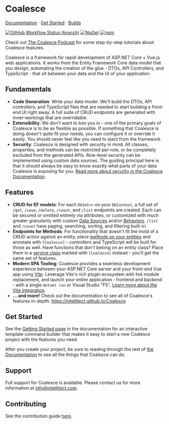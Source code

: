 # Coalesce  

[Documentation](https://intellitect.github.io/Coalesce) &middot; [Get Started](#Get-Started) &middot; [Builds](#Builds)

[![GitHub Workflow Status (branch)](https://img.shields.io/github/actions/workflow/status/IntelliTect/Coalesce/release.yml?branch=dev&label=Build%20Status&logo=github)](https://github.com/IntelliTect/Coalesce/actions/workflows/release.yml) [![NuGet](https://img.shields.io/nuget/v/IntelliTect.Coalesce)](https://www.nuget.org/packages/IntelliTect.Coalesce) [![npm](https://img.shields.io/npm/v/coalesce-vue/latest.svg)](https://www.npmjs.com/package/coalesce-vue)

Check out [The Coalesce Podcast](https://www.youtube.com/playlist?list=PLRjft3wXvK_srWUHS4w_lVrIfB4uNqfSD) for some step-by-step tutorials about Coalesce features.

Coalesce is a framework for rapid-development of ASP.NET Core + Vue.js web applications. It works from the Entity Framework Core data model that you design, automating the creation of the glue - DTOs, API Controllers, and TypeScript - that sit between your data and the UI of your application. 

## Fundamentals

* **Code Generation**: Write your data model. We'll build the DTOs, API controllers, and TypeScript files that are needed to start building a front-end UI right away. A full suite of CRUD endpoints are generated with inner-workings that are overridable.
* **Extensibility**: We don't want to box you in - one of the primary goals of Coalesce is to be as flexible as possible. If something that Coalesce is doing doesn't quite fit your needs, you can configure it or override it easily. You should never feel like you need to eject from the framework.
* **Security**: Coalesce is designed with security in mind. All classes, properties, and methods can be restricted per-role, or be completely excluded from the generated APIs. Row-level security can be implemented using custom data sources. The guiding principal here is that it should always be easy to know exactly what parts of your data Coalesce is exposing for you. [Read more about security in the Coalesce Documentation](https://intellitect.github.io/Coalesce/topics/security).

## Features

* **CRUD for EF models**: For each `DbSet<>` on your `DbContext`, a full set of `/get`, `/save`, `/delete`, `/count`, and `/list` endpoints are created. Each can be secured or omitted entirely via attributes, or customized with much greater granularity with custom [Data Sources](https://intellitect.github.io/Coalesce/modeling/model-components/data-sources/) and/or [Behaviors](https://intellitect.github.io/Coalesce/modeling/model-components/behaviors). `/list` and `/count` have paging, searching, sorting, and filtering built-in.
* **Endpoints for Methods**: For functionality that doesn't fit the mold of a CRUD action against an entity, place [methods on your entities](https://intellitect.github.io/Coalesce/modeling/model-components/methods/) and annotate with `[Coalesce]` - controllers and TypeScript will be built for those as well. Have functions that don't belong on an entity class? Place them in a [service class](https://intellitect.github.io/Coalesce/modeling/model-types/services/) marked with `[Coalesce]` instead - you'll get the same set of features.
* **Modern SPA Tooling**: Coalesce provides a seamless development experience between your ASP.NET Core server and your front-end Vue app using [Vite](https://vitejs.dev/). Leverage Vite's rich plugin ecosystem with hot module replacement, and launch your entire application &hyphen; frontend and backend &hyphen; with a single `dotnet run` or Visual Studio "F5". [Learn more about the Vite integration](https://intellitect.github.io/Coalesce/topics/vite-integration).
* **... and more!** Check out the documentation to see all of Coalesce's features in-depth: https://intellitect.github.io/Coalesce

## Get Started

See the [Getting Started page](https://intellitect.github.io/Coalesce/stacks/vue/getting-started.html#creating-a-project) in the documentation for an interactive template command builder that makes it easy to start a new Coalesce project with the features you need.

After you create your project, be sure to reading through the rest of [the Documentation](https://intellitect.github.io/Coalesce) to see all the things that Coalesce can do.


## Support
Full support for Coalesce is available. Please contact us for more information at info@intellitect.com.


## Contributing

See the contribution guide [here](CONTRIBUTING.md).
